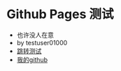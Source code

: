 # Github Pages 测试
- 也许没人在意
- by testuser01000
- [跳转测试](docx/1.md)
- [我的github](https://github.com/testuser01000)
